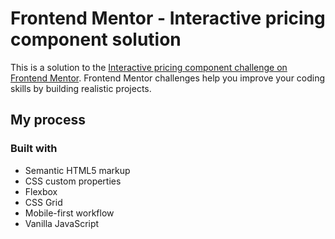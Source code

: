 # Frontend Mentor - Interactive pricing component solution

This is a solution to the [Interactive pricing component challenge on Frontend Mentor](https://www.frontendmentor.io/challenges/interactive-pricing-component-t0m8PIyY8). Frontend Mentor challenges help you improve your coding skills by building realistic projects. 
## My process

### Built with

- Semantic HTML5 markup
- CSS custom properties
- Flexbox
- CSS Grid
- Mobile-first workflow
- Vanilla JavaScript